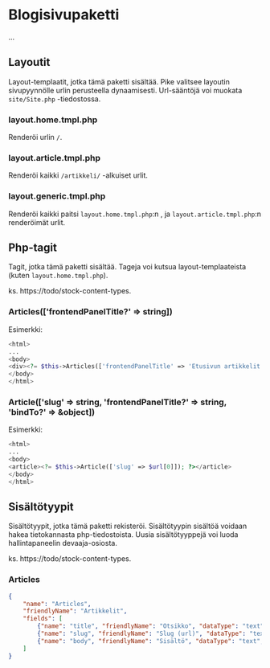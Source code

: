 # Blogisivupaketti

...

## Layoutit

Layout-templaatit, jotka tämä paketti sisältää. Pike valitsee layoutin sivupyynnölle urlin perusteella dynaamisesti. Url-sääntöjä voi muokata `site/Site.php` -tiedostossa.

### layout.home.tmpl.php

Renderöi urlin `/`.

### layout.article.tmpl.php

Renderöi kaikki `/artikkeli/` -alkuiset urlit.

### layout.generic.tmpl.php

Renderöi kaikki paitsi `layout.home.tmpl.php`:n , ja `layout.article.tmpl.php`:n renderöimät urlit.

## Php-tagit

Tagit, jotka tämä paketti sisältää. Tageja voi kutsua layout-templaateista (kuten `layout.home.tmpl.php`).

ks. https://todo/stock-content-types.

### Articles(['frontendPanelTitle?' => string])

Esimerkki:
```php
<html>
...
<body>
<div><?= $this->Articles(['frontendPanelTitle' => 'Etusivun artikkelit']); ?></div>
</body>
</html>
```

### Article(['slug' => string, 'frontendPanelTitle?' => string, 'bindTo?' => &object])

Esimerkki:
```php
<html>
...
<body>
<article><?= $this->Article(['slug' => $url[0]]); ?></article>
</body>
</html>
```

## Sisältötyypit

Sisältötyypit, jotka tämä paketti rekisteröi. Sisältötyypin sisältöä voidaan hakea tietokannasta php-tiedostoista. Uusia sisältötyyppejä voi luoda hallintapaneelin devaaja-osiosta.

ks. https://todo/stock-content-types.

### Articles

```json
{
    "name": "Articles",
    "friendlyName": "Artikkelit",
    "fields": [
        {"name": "title", "friendlyName": "Otsikko", "dataType": "text", "widget": "textField"},
        {"name": "slug", "friendlyName": "Slug (url)", "dataType": "text", "widget": "textField"},
        {"name": "body", "friendlyName": "Sisältö", "dataType": "text", "widget": "richText"}
    ]
}
```
